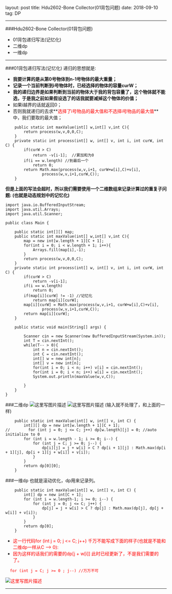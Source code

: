 layout: post
title: Hdu2602-Bone Collector(01背包问题)
date: 2018-09-10 
tag: DP

***



﻿###Hdu2602-Bone Collector(01背包问题)

 - 01背包递归写法(记忆化)
 - 二维dp
 - 一维dp

***
###01背包递归写法(记忆化)
递归的思想就是: 

 - **我要计算的是从第0号物体到n-1号物体的最大重量；**
 - **记录一个当前判断到i号物体时，已经选择的物体的容量curW；**
 - **我的递归边界是如果判断到当前的物体大于我的背包容量了，这个物体就不能选，于是我之前如果假设选了的话我就要减掉这个物体的价值；**
 - 如果i越界的话就返回0；
 - 否则我就递归的去求**<font color = red>选择了i号物品的最大值和不选择i号物品的最大值</font>**中，我们要取的最大值；

```
	public static int maxValue(int[] w,int[] v,int C){
        return process(w,v,0,0,C);
    }
    private static int process(int[] w, int[] v, int i, int curW, int C) {
        if(curW > C)
            return -v[i-1];  //累加和为0
        if(i == w.length) //到最后一个
            return 0;
        return Math.max(process(w,v,i+1, curW+w[i],C)+v[i],
                process(w,v,i+1,curW,C));
    }
```
**但是上面的写法会超时，所以我们需要使用一个二维数组来记录计算过的重复子问题: (也就是动态规划中的记忆化)**

```
import java.io.BufferedInputStream;
import java.util.Arrays;
import java.util.Scanner;

public class Main {
    
    public static int[][] map;
    public static int maxValue(int[] w,int[] v,int C){
        map = new int[w.length + 1][C + 1];
        for(int i = 0; i < w.length + 1; i++){
            Arrays.fill(map[i],-1);
        }
        return process(w,v,0,0,C);
    }
    private static int process(int[] w, int[] v, int i, int curW, int C) {
        if(curW > C)
            return -v[i-1];
        if(i == w.length)
            return 0;
        if(map[i][curW] != -1) //记忆化
            return map[i][curW];
        map[i][curW] = Math.max(process(w,v,i+1, curW+w[i],C)+v[i],
                process(w,v,i+1,curW,C));
        return map[i][curW];
    }

    public static void main(String[] args) {

        Scanner cin = new Scanner(new BufferedInputStream(System.in));
        int T = cin.nextInt();
        while(T-- > 0){
            int n = cin.nextInt();
            int C = cin.nextInt();
            int[] w = new int[n];
            int[] v = new int[n];
            for(int i = 0; i < n; i++) v[i] = cin.nextInt();
            for(int i = 0; i < n; i++) w[i] = cin.nextInt();
            System.out.println(maxValue(w,v,C));

        }
    }
}
```
###二维dp
![这里写图片描述](https://img-blog.csdn.net/20180908162540324?watermark/2/text/aHR0cHM6Ly9ibG9nLmNzZG4ubmV0L3p4enh6eDAxMTk=/font/5a6L5L2T/fontsize/400/fill/I0JBQkFCMA==/dissolve/70)
![这里写图片描述](https://img-blog.csdn.net/20180908162917595?watermark/2/text/aHR0cHM6Ly9ibG9nLmNzZG4ubmV0L3p4enh6eDAxMTk=/font/5a6L5L2T/fontsize/400/fill/I0JBQkFCMA==/dissolve/70)
(输入就不处理了，和上面的一样)
```
    public static int maxValue(int[] w, int[] v, int C) {
        int[][] dp = new int[w.length + 1][C + 1];
//        for (int j = 0; j <= C; j++) dp[w.length][j] = 0; //auto initialize to 0
        for (int i = w.length - 1; i >= 0; i--) {
            for (int j = C; j >= 0; j--) {
                dp[i][j] = j + w[i] > C ? dp[i + 1][j] : Math.max(dp[i + 1][j], dp[i + 1][j + w[i]] + v[i]);
            }
        }
        return dp[0][0];
    }

```
###一维dp
也就是滚动优化，dp用来记录列。
```
    public static int maxValue(int[] w, int[] v, int C) {
        int[] dp = new int[C + 1];
        for (int i = w.length-1; i >= 0; i--) {
            for (int j = 0; j <= C; j++) {
                dp[j] = j + w[i] > C ? dp[j] : Math.max(dp[j], dp[j + w[i]] + v[i]);
            }
        }
        return dp[0];
    }
```

 - <font color = red>这一行代码for (int j = 0; j <= C; j++) 千万不能写成下面的样子(也就是不能和二维dp一样从C --> 0): </font>
 - <font color = red>因为这样的话我们的需要的dp[j + w[i]] 此时已经更新了，不是我们需要的了。



```
  for (int j = C; j >= 0 ; j--) //万万不可
```
![这里写图片描述](https://img-blog.csdn.net/20180908163517763?watermark/2/text/aHR0cHM6Ly9ibG9nLmNzZG4ubmV0L3p4enh6eDAxMTk=/font/5a6L5L2T/fontsize/400/fill/I0JBQkFCMA==/dissolve/70)
***